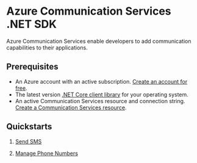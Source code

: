# Azure Communication Services .NET SDK

Azure Communication Services enable developers to add communication capabilities to their applications.

## Prerequisites

- An Azure account with an active subscription. [Create an account for free](https://azure.microsoft.com/free/?WT.mc_id=A261C142F).
- The latest version [.NET Core client library](https://dotnet.microsoft.com/download/dotnet-core) for your operating system.
- An active Communication Services resource and connection string. [Create a Communication Services resource](https://docs.microsoft.com/en-us/azure/communication-services/quickstarts/create-communication-resource?tabs=windows&pivots=platform-azp).

## Quickstarts

1. [Send SMS](https://docs.microsoft.com/en-us/azure/communication-services/quickstarts/telephony-sms/send?pivots=programming-language-csharp)

2. [Manage Phone Numbers](https://docs.microsoft.com/en-us/azure/communication-services/quickstarts/telephony-sms/get-phone-number?pivot=programming-language-csharp)
